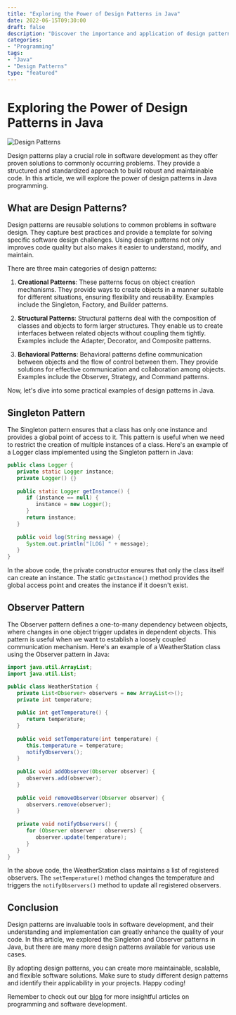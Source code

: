 ```yaml
--- 
title: "Exploring the Power of Design Patterns in Java" 
date: 2022-06-15T09:30:00 
draft: false 
description: "Discover the importance and application of design patterns in Java programming." 
categories: 
- "Programming" 
tags: 
- "Java" 
- "Design Patterns" 
type: "featured" 
---
```


# Exploring the Power of Design Patterns in Java

![Design Patterns](https://example.com/design-patterns.jpg)

Design patterns play a crucial role in software development as they offer proven solutions to commonly occurring problems. They provide a structured and standardized approach to build robust and maintainable code. In this article, we will explore the power of design patterns in Java programming.

## What are Design Patterns?

Design patterns are reusable solutions to common problems in software design. They capture best practices and provide a template for solving specific software design challenges. Using design patterns not only improves code quality but also makes it easier to understand, modify, and maintain.

There are three main categories of design patterns:

1. **Creational Patterns**: These patterns focus on object creation mechanisms. They provide ways to create objects in a manner suitable for different situations, ensuring flexibility and reusability. Examples include the Singleton, Factory, and Builder patterns.

2. **Structural Patterns**: Structural patterns deal with the composition of classes and objects to form larger structures. They enable us to create interfaces between related objects without coupling them tightly. Examples include the Adapter, Decorator, and Composite patterns.

3. **Behavioral Patterns**: Behavioral patterns define communication between objects and the flow of control between them. They provide solutions for effective communication and collaboration among objects. Examples include the Observer, Strategy, and Command patterns.

Now, let's dive into some practical examples of design patterns in Java.

## Singleton Pattern

The Singleton pattern ensures that a class has only one instance and provides a global point of access to it. This pattern is useful when we need to restrict the creation of multiple instances of a class. Here's an example of a Logger class implemented using the Singleton pattern in Java:

```java
public class Logger {
   private static Logger instance;
   private Logger() {}
   
   public static Logger getInstance() {
      if (instance == null) {
         instance = new Logger();
      }
      return instance;
   }
   
   public void log(String message) {
      System.out.println("[LOG] " + message);
   }
}
```

In the above code, the private constructor ensures that only the class itself can create an instance. The static `getInstance()` method provides the global access point and creates the instance if it doesn't exist.

## Observer Pattern

The Observer pattern defines a one-to-many dependency between objects, where changes in one object trigger updates in dependent objects. This pattern is useful when we want to establish a loosely coupled communication mechanism. Here's an example of a WeatherStation class using the Observer pattern in Java:

```java
import java.util.ArrayList;
import java.util.List;

public class WeatherStation {
   private List<Observer> observers = new ArrayList<>();
   private int temperature;
   
   public int getTemperature() {
      return temperature;
   }
   
   public void setTemperature(int temperature) {
      this.temperature = temperature;
      notifyObservers();
   }
   
   public void addObserver(Observer observer) {
      observers.add(observer);
   }
   
   public void removeObserver(Observer observer) {
      observers.remove(observer);
   }
   
   private void notifyObservers() {
      for (Observer observer : observers) {
         observer.update(temperature);
      }
   }
}
```

In the above code, the WeatherStation class maintains a list of registered observers. The `setTemperature()` method changes the temperature and triggers the `notifyObservers()` method to update all registered observers.

## Conclusion

Design patterns are invaluable tools in software development, and their understanding and implementation can greatly enhance the quality of your code. In this article, we explored the Singleton and Observer patterns in Java, but there are many more design patterns available for various use cases.

By adopting design patterns, you can create more maintainable, scalable, and flexible software solutions. Make sure to study different design patterns and identify their applicability in your projects. Happy coding!

Remember to check out our [blog](https://example.com/blog) for more insightful articles on programming and software development.
